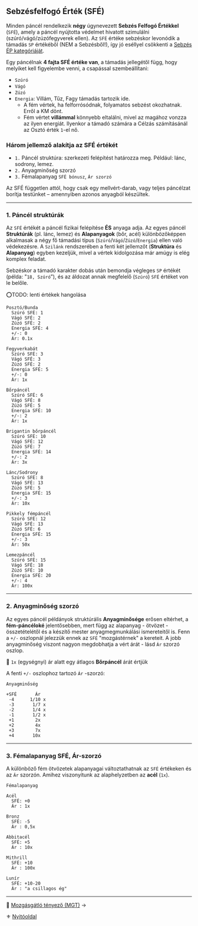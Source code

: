 ## Sebzésfelfogó Érték (SFÉ)

Minden páncél rendelkezik **négy** úgynevezett **Sebzés Felfogó Értékkel** (`SFÉ`), amely a páncél nyújtotta védelmet hivatott szimulálni (szúró/vágó/zúzófegyverek ellen). Az `SFÉ` értéke sebzéskor levonódik a támadás `SP` értékéből (NEM a Sebzésből!), így jó eséllyel csökkenti a [Sebzés ÉP kategóriáját](064_02_06_sebzes.md#sp-%C3%A1tv%C3%A1lt%C3%A1sa-%C3%A9p-sebz%C3%A9sre-%C3%A9s-v%C3%A9-cs%C3%B6kkent%C3%A9sre).

Egy páncélnak **4 fajta SFÉ értéke van**, a támadás jellegétől függ, hogy melyiket kell figyelembe venni, a csapással szembeállítani:

- `Szúró`
- `Vágó`
- `Zúzó`
- `Energia`: Villám, Tűz, Fagy támadás tartozik ide.
  - A fém vértek, ha felforrósódnak, folyamatos sebzést okozhatnak. Erről a KM dönt.
  - Fém vértet **villámmal** könnyebb eltalálni, mivel az magához vonzza az ilyen energiát. Ilyenkor a támadó számára a Célzás számításánál az Osztó érték `1`-el nő.

### Három jellemző alakítja az SFÉ értékét

- `1.` Páncél struktúra: szerkezeti felépítést határozza meg. Például: lánc, sodrony, lemez.
- `2.` Anyagminőség szorzó
- `3.` Fémalapanyag `SFÉ bónusz`, `Ár szorzó`

Az SFÉ független attól, hogy csak egy mellvért-darab, vagy teljes páncélzat borítja testünket – amennyiben azonos anyagból készültek.

---
### 1. Páncél struktúrák

Az `SFÉ` értékét a páncél fizikai felépítése **ÉS** anyaga adja. Az egyes páncél **Struktúrák** (pl. lánc, lemez) és **Alapanyagok** (bőr, acél) különbözőképpen alkalmasak a négy fő támadási típus (`Szúró`/`Vágó`/`Zúzó`/`Energia`) ellen való védekezésre. A `Szilánk` rendszerében a fenti két jellemzőt (**Struktúra** és **Alapanyag**) egyben kezeljük, mivel a vértek kidolgozása már amúgy is elég komplex feladat.

Sebzéskor a támadó karakter dobás után bemondja végleges `SP` értékét (példa: "`18, Szúró`”), és az áldozat annak megfelelő (`Szúró`) `SFÉ` értéket von le belőle.

⭕TODO: lenti értékek hangolása

```
Posztó/Bunda
  Szúró SFÉ: 1
  Vágó SFÉ: 2
  Zúzó SFÉ: 2
  Energia SFÉ: 4
  +/-: 0
  Ár: 0.1x
```

```
Fegyverkabát
  Szúró SFÉ: 3
  Vágó SFÉ: 3
  Zúzó SFÉ: 2
  Energia SFÉ: 5
  +/-: 0
  Ár: 1x
```

```
Bőrpáncél
  Szúró SFÉ: 6
  Vágó SFÉ: 8
  Zúzó SFÉ: 5
  Energia SFÉ: 10
  +/-: 2
  Ár: 1x
```

```
Brigantin bőrpáncél
  Szúró SFÉ: 10
  Vágó SFÉ: 12
  Zúzó SFÉ: 7
  Energia SFÉ: 14
  +/-: 2
  Ár: 3x
```

```
Lánc/Sodrony
  Szúró SFÉ: 8
  Vágó SFÉ: 13
  Zúzó SFÉ: 5
  Energia SFÉ: 15
  +/-: 3
  Ár: 10x
```

```
Pikkely fémpáncél
  Szúró SFÉ: 12
  Vágó SFÉ: 13
  Zúzó SFÉ: 6
  Energia SFÉ: 15 
  +/-: 3  
  Ár: 50x
```

```
Lemezpáncél
  Szúró SFÉ: 15
  Vágó SFÉ: 18
  Zúzó SFÉ: 10
  Energia SFÉ: 20
  +/-: 4
  Ár: 100x
```

---
### 2. Anyagminőség szorzó

Az egyes páncél példányok struktúrális **Anyagminősége** erősen eltérhet, a **fém-páncéloké** jelentősebben, mert függ az alapanyag - ötvözet - összetételétől és a készítő mester anyagmegmunkálási ismereteitől is. Fenn a `+/-` oszlopnál jelezzük ennek az `SFÉ` "mozgástérnek" a kereteit. A jobb anyagminőség viszont nagyon megdobhatja a vért árát - lásd `Ár` szorzó oszlop.

🔆 `1x` (egységnyi) ár alatt egy átlagos **Bőrpáncél** árát értjük

A fenti `+/-` oszlophoz tartozó `Ár` -szorzó:

```
Anyagminőség

+SFÉ       Ár
 -4      1/10 x
 -3       1/7 x
 -2       1/4 x
 -1       1/2 x
 +1        2x
 +2        4x
 +3        7x
 +4       10x
```

---
### 3. Fémalapanyag SFÉ, Ár-szorzó

A különböző fém ötvözetek alapanyagai változtathatnak az `SFÉ` értékeken és az `Ár` szorzón. Amihez viszonyítunk az alaphelyzetben az **acél** (`1x`).


```
Fémalapanyag

Acél
  SFÉ: +0
  Ár : 1x

Bronz
  SFÉ: -5
  Ár : 0,5x

Abbitacél
  SFÉ: +5
  Ár : 10x

Mithrill
  SFÉ: +10
  Ár : 100x

Lunír
  SFÉ: +10-20
  Ár : "a csillagos ég"
```

---

🔗 [Mozgásgátló tényező (MGT)](069_03_MGT.md) →

⚜️ [Nyitóoldal](start.md#6-harcrendszer-%EF%B8%8F)
